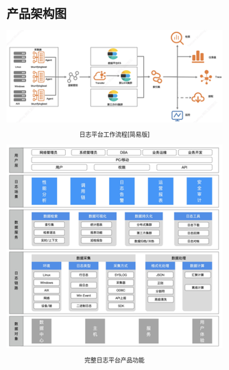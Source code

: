 # 产品架构图


![-w2021](media/16238128949405.jpg)


<center>日志平台工作流程[简易版]</center>

![-w2021](media/16105970600853.jpg)

<center>完整日志平台产品功能</center>


